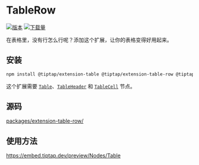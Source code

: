 # TableRow

[![版本](https://img.shields.io/npm/v/@tiptap/extension-table-row.svg?label=version)](https://www.npmjs.com/package/@tiptap/extension-table-row)
[![下载量](https://img.shields.io/npm/dm/@tiptap/extension-table-row.svg)](https://npmcharts.com/compare/@tiptap/extension-table-row?minimal=true)

在表格里，没有行怎么行呢？添加这个扩展，让你的表格变得好用起来。

## 安装
```bash
npm install @tiptap/extension-table @tiptap/extension-table-row @tiptap/extension-table-header @tiptap/extension-table-cell
```

这个扩展需要 [`Table`](/api/nodes/table)、[`TableHeader`](/api/nodes/table-header) 和 [`TableCell`](/api/nodes/table-cell) 节点。

## 源码
[packages/extension-table-row/](https://github.com/ueberdosis/tiptap/blob/main/packages/extension-table-row/)

## 使用方法
https://embed.tiptap.dev/preview/Nodes/Table